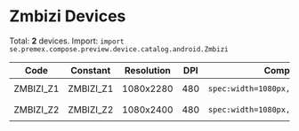 # Zmbizi Devices

Total: **2** devices. Import: `import se.premex.compose.preview.device.catalog.android.Zmbizi`

| Code | Constant | Resolution | DPI | Compose Spec | Preview Usage |
|------|----------|------------|-----|-------------|---------------|
| ZMBIZI_Z1 | ZMBIZI_Z1 | 1080x2280 | 480 | `spec:width=1080px,height=2280px,dpi=480` | `@Preview(device = Zmbizi.ZMBIZI_Z1)` |
| ZMBIZI_Z2 | ZMBIZI_Z2 | 1080x2400 | 480 | `spec:width=1080px,height=2400px,dpi=480` | `@Preview(device = Zmbizi.ZMBIZI_Z2)` |

<!-- Generated automatically. Do not edit manually. -->
